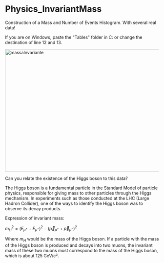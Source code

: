 # Physics_InvariantMass
Construction of a Mass and Number of Events Histogram. With several real data!

If you are on Windows, paste the "Tables" folder in C: or change the destination of line 12 and 13.

<img src="https://github.com/user-attachments/assets/61f939fd-94fd-47ba-b389-9403b0a21487" alt="massaInvariante" height="400" width="700"/>

Can you relate the existence of the Higgs boson to this data?

The Higgs boson is a fundamental particle in the Standard Model of particle physics, responsible for giving mass to other particles through the Higgs mechanism. In experiments such as those conducted at the LHC (Large Hadron Collider), one of the ways to identify the Higgs boson was to observe its decay products.

​Expression of invariant mass:

$`m_H^2 = (E_{\mu^+} + E_{\mu^-})^2 - (\vec{p}_{\mu^+} + \vec{p}_{\mu^-})^2`$

Where $`m_H`$ would be the mass of the Higgs boson. If a particle with the mass of the Higgs boson is produced and decays into two muons, the invariant mass of these two muons must correspond to the mass of the Higgs boson, which is about 125 GeV/c².
